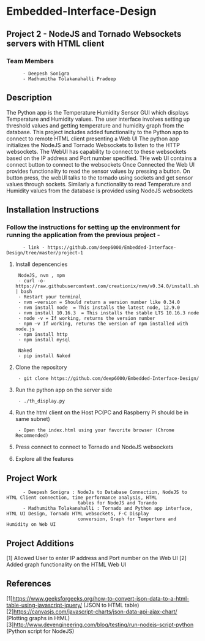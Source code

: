 # Embedded-Interface-Design

## Project 2 - NodeJS and Tornado Websockets servers with HTML client

### Team Members
          - Deepesh Sonigra
          - Madhumitha Tolakanahalli Pradeep

## Description
   The Python app is the Temperature Humidity Sensor GUI which displays Temperature and Humidity values.
   The user interface involves setting up threshold values and getting temperature and humidity graph from the database.
   This project includes added functionality to the Python app to connect to remote HTML client presenting a Web UI
   The python app initializes the NodeJS and Tornado Websockets to listen to the HTTP websockets.
   The WebUI has capability to connect to these websockets based on the IP address and Port number specified.
   THe web UI contains a connect button to connect to the websockets 
   Once Connected the Web UI provides functionality to read the sensor values by pressing a button.
   On button press, the webUI talks to the tornado using sockets and get sensor values through sockets.
   Similarly a functionality to read Temperature and Humidity values from the database is provided using NodeJS websockets
   

          
## Installation Instructions 
### Follow the instructions for setting up the environment for running the application from the previous project -
          
          - link - https://github.com/deep6000/Embedded-Interface-Design/tree/master/project-1
  
  
  1) Install depencencies
          
          NodeJS, nvm , npm
          - curl -o- https://raw.githubusercontent.com/creationix/nvm/v0.34.0/install.sh | bash
          - Restart your terminal
          - nvm –version = Should return a version number like 0.34.0
          - nvm install node  = This installs the latest node, 12.9.0
          - nvm install 10.16.3  = This installs the stable LTS 10.16.3 node
          - node -v = If working, returns the version number
          - npm –v If working, returns the version of npm installed with node.js
          - npm install http
          - npm install mysql
          
          Naked
          - pip install Naked

  2) Clone the repository

          - git clone https://github.com/deep6000/Embedded-Interface-Design/
          
         
  3) Run the python app on the server side
  
          - ./th_display.py
          
  4) Run the html client on the Host PC(PC and Raspberry Pi should be in same subnet)
          
          - Open the index.html using your favorite browser (Chrome Recommended)
          
  5) Press connect to connect to Tornado and NodeJS websockets
          
  6) Explore all the features
  
 
 ## Project Work
          - Deepesh Sonigra : NodeJs to Database Connection, NodeJS to HTML Client connection, time performance analysis, HTML
                              tables for NodeJS and Torando
          - Madhumitha Tolakanahalli : Tornado and Python app interface, HTML UI Design, Tornado HTML websockets, F-C Display 
                              conversion, Graph for Temperture and Humidity on Web UI
          
 ## Project Additions
 [1] Allowed User to enter IP address and Port number on the Web UI
 [2] Added graph functionality on the HTML Web UI
        
 ## References
[1]https://www.geeksforgeeks.org/how-to-convert-json-data-to-a-html-table-using-javascript-jquery/ (JSON to HTML table)
[2]https://canvasjs.com/javascript-charts/json-data-api-ajax-chart/  (Plotting graphs in HtML)
[3]http://www.devengineering.com/blog/testing/run-nodejs-script-python (Python script for NodeJS)
